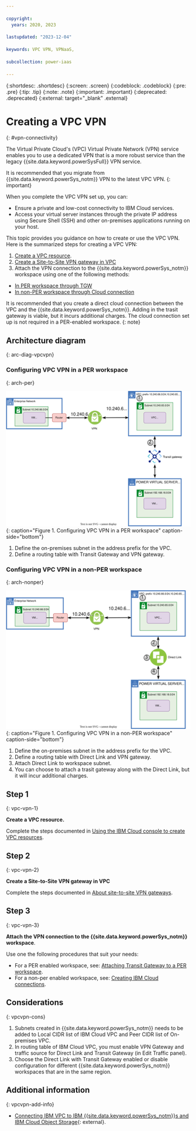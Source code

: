 ```yaml
---

copyright:
  years: 2020, 2023

lastupdated: "2023-12-04"

keywords: VPC VPN, VPNaaS,

subcollection: power-iaas

---
```


{:shortdesc: .shortdesc}
{:screen: .screen}
{:codeblock: .codeblock}
{:pre: .pre}
{:tip: .tip}
{:note: .note}
{:important: .important}
{:deprecated: .deprecated}
{:external: target="_blank" .external}

# Creating a VPC VPN
{: #vpn-connectivity}

The Virtual Private Cloud's (VPC) Virtual Private Network (VPN) service enables you to use a dedicated VPN that is a more robust service than the legacy {{site.data.keyword.powerSysFull}} VPN service. 

It is recommended that you migrate from {{site.data.keyword.powerSys_notm}} VPN to the latest VPC VPN.
{: important}

When you complete the VPC VPN set up, you can:
-	Ensure a private and low-cost connectivity to IBM Cloud services.
-	Access your virtual server instances through the private IP address using Secure Shell (SSH) and other on-premises applications running on your host.

This topic provides you guidance on how to create or use the VPC VPN. Here is the summarized steps for creating a VPC VPN:
1.	[Create a VPC resource](/docs/power-iaas?topic=power-iaas-vpn-connectivity#step-1).
2.	[Create a Site-to-Site VPN gateway in VPC](/docs/power-iaas?topic=power-iaas-vpn-connectivity#step-2)
3.	Attach the VPN connection to the {{site.data.keyword.powerSys_notm}} workspace using one of the following methods:
  -	[In PER workspace through TGW](/docs/power-iaas?topic=power-iaas-vpn-connectivity#step-3)
  -	[In non-PER workspace through Cloud connection](/docs/power-iaas?topic=power-iaas-vpn-connectivity#step-3)

It is recommended that you create a direct cloud connection between the VPC and the {{site.data.keyword.powerSys_notm}}. Adding in the trasit gateway is viable, but it incurs additional charges. The cloud connection set up is not required in a PER-enabled workspace.
{: note}

## Architecture diagram
{: arc-diag-vpcvpn}

### Configuring VPC VPN in a PER workspace
{: arch-per}

![VPC VPN in PER architecture diagram](./images/vpc_vpn_per.svg "Configuring VPC VPN in a PER workspace"){: caption="Figure 1. Configuring VPC VPN in a PER workspace" caption-side="bottom"}

1. Define the on-premises subnet in the address prefix for the VPC.
2. Define a routing table with Transit Gateway and VPN gateway.

### Configuring VPC VPN in a non-PER workspace
{: arch-nonper}

![VPC VPN in non-PER architecture diagram](./images/vpc_vpn_legacy.svg "Configuring VPC VPN in a non-PER workspace"){: caption="Figure 1. Configuring VPC VPN in a non-PER workspace" caption-side="bottom"}

1. Define the on-premises subnet in the address prefix for the VPC.
2. Define a routing table with Direct Link and VPN gateway.
3. Attach Direct Link to workspace subnet.
4. You can choose to attach a trasit gateway along with the Direct Link, but it will incur additional charges.

## Step 1
{: vpc-vpn-1}

**Create a VPC resource.** 

  Complete the steps documented in [Using the IBM Cloud console to create VPC resources](/docs/vpc?topic=vpc-creating-a-vpc-using-the-ibm-cloud-console).

## Step 2
{: vpc-vpn-2}

**Create a Site-to-Site VPN gateway in VPC**

  Complete the steps documented in [About site-to-site VPN gateways](/docs/vpc?topic=vpc-using-vpn).


## Step 3
{: vpc-vpn-3}

**Attach the VPN connection to the {{site.data.keyword.powerSys_notm}} workspace**. 

Use one the following procedures that suit your needs:
  -	For a PER enabled workspace, see: [Attaching Transit Gateway to a PER workspace](/docs/power-iaas?topic=power-iaas-per#attaching-transit-gateway-to-a-per-workspace).
  -	For a non-per enabled workspace, see: [Creating IBM Cloud connections](/docs/power-iaas?topic=power-iaas-cloud-connections).

## Considerations
{: vpcvpn-cons}

1.	Subnets created in {{site.data.keyword.powerSys_notm}} needs to be added to Local CIDR list of IBM Cloud VPC and Peer CIDR list of On-premises VPC.
2.	In routing table of IBM Cloud VPC, you must enable VPN Gateway and traffic source for Direct Link and Transit Gateway (in Edit Traffic panel).
3.	Choose the Direct Link with Transit Gateway enabled or disable configuration for different {{site.data.keyword.powerSys_notm}} workspaces that are in the same region.  


## Additional information
{: vpcvpn-add-info}

- [Connecting IBM VPC to IBM {{site.data.keyword.powerSys_notm}}s and IBM Cloud Object Storage](https://www.ibm.com/blog/connecting-ibm-vpc-to-ibm-power-virtual-servers-and-ibm-cloud-object-storage/){: external}.